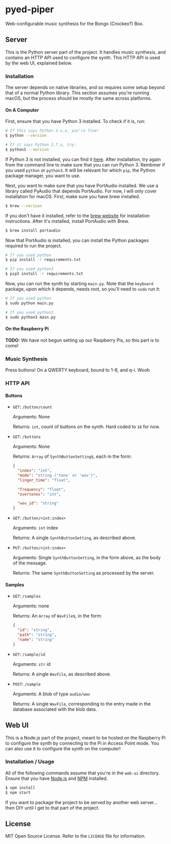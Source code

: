 # pyed-piper

Web-configurable music synthesis for the Bongo (Crockeo?) Box.

## Server

This is the Python server part of the project. It handles music synthesis, and contains an HTTP API used to configure the synth. This HTTP API is used by the web UI, explained below.

### Installation

The server depends on native libraries, and so requires some setup beyond that of a normal Python library. This section assumes you're running macOS, but the process should be mostly the same across platforms.

#### On A Computer

First, ensure that you have Python 3 installed. To check if it is, run:

```bash
# If this says Python 3.x.x, you're fine!
$ python --version

# If it says Python 2.7.x, try:
$ python3 --version
```

If Python 3 is not installed, you can find it [here](https://www.python.org/downloads/). After installation, try again from the command line to make sure that you can run Python 3. Rembmer if you used `python` or `python3`. It will be relevant for which `pip`, the Python package manager, you want to use.

Next, you want to make sure that you have PortAudio installed. We use a library called PyAudio that depends PortAudio. For now, I will only cover installation for macOS. First, make sure you have brew installed.

```bash
$ brew --version
```

If you don't have it installed, refer to the [brew website](https://brew.sh/) for installation instructions. After it's installed, install PortAudio with Brew.

```bash
$ brew install portaudio
```

Now that PortAudio is installed, you can install the Python packages required to run the project.

```bash
# If you used python
$ pip install -r requirements.txt

# If you used python3
$ pip3 install -r requirements.txt
```

Now, you can run the synth by starting `main.py`. Note that the `keyboard` package, upon which it depends, needs root, so you'll need to `sudo` run it:

```bash
# If you used python
$ sudo python main.py

# If you used python3
$ sudo python3 main.py
```

#### On the Raspberry Pi

**TODO:** We have not begun setting up our Raspberry Pis, so this part is to come!

### Music Synthesis

Press buttons! On a QWERTY keyboard, bound to 1-8, and q-i. Wooh

### HTTP API

#### Buttons

- `GET`: `/button/count`

  Arguments: None

  Returns: `int`, count of buttons on the synth. Hard coded to `16` for now.

- `GET`: `/buttons`

  Arguments: None

  Returns: `Array` of `SynthButtonSetting`s, each in the form:

  ```json
  {
    "index": "int",
    "mode": "string ('tone' or 'wav')",
    "linger_time": "float",

    "frequency": "float",
    "overtones": "int",

    "wav_id": "string"
  }
  ```

- `GET`: `/button/<int:index>`

  Arguments: `int` index

  Returns: A single `SynthButtonSetting`, as described above.

- `PUT`: `/button/<int:index>`

  Arguments: Single `SynthButtonSetting`, in the form above, as the body of the message.

  Returns: The same `SynthButtonSetting` as processed by the server.

#### Samples

- `GET`: `/samples`

  Arguments: none

  Returns: An `Array` of `WavFile`s, in the form:

  ```json
  {
    "id": "string",
    "path": "string",
    "name": "string"
  }
  ```

- `GET`: `/sample/id`

  Arguments: `str` id

  Returns: A single `WavFile`, as described above.

- `POST`: `/sample`

  Arguments: A blob of type `audio/wav`

  Returns: A single `WavFile`, corresponding to the entry made in the database associated with the blob data.

## Web UI

This is a Node.js part of the project, meant to be hosted on the Raspberry Pi to configure the synth by connecting to the Pi in Access Point mode. You can also use it to configure the synth on the computer!

### Installation / Usage

All of the following commands assume that you're in the `web-ui` directory. Ensure that you have [Node.js](https://nodejs.org/en/) and [NPM](https://www.npmjs.com/) installed.

```bash
$ npm install
$ npm start
```

If you want to package the project to be served by another web server... then DIY until I get to that part of the project.

## License

MIT Open Source License. Refer to the `LICENSE` file for information.
